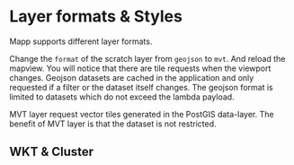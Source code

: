 #  Layer formats & Styles

Mapp supports different layer formats.

Change the `format` of the scratch layer from `geojson` to `mvt`. And reload the mapview. You will notice that there are tile requests when the viewport changes. Geojson datasets are cached in the application and only requested if a filter or the dataset itself changes. The geojson format is limited to datasets which do not exceed the lambda payload.

MVT layer request vector tiles generated in the PostGIS data-layer. The benefit of MVT layer is that the dataset is not restricted.

## WKT & Cluster